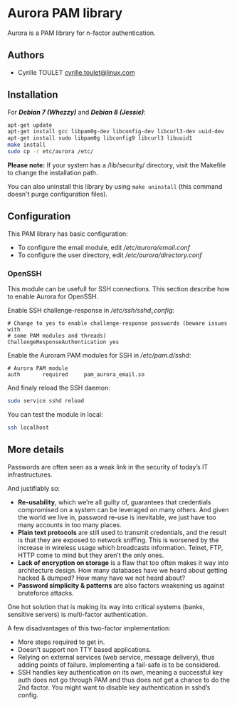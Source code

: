 # Aurora PAM library

Aurora is a PAM library for n-factor authentication.


## Authors

- Cyrille TOULET <cyrille.toulet@linux.com>



## Installation

For ***Debian 7 (Whezzy)*** and ***Debian 8 (Jessie)***:
```sh
apt-get update
apt-get install gcc libpam0g-dev libconfig-dev libcurl3-dev uuid-dev
apt-get install sudo libpam0g libconfig9 libcurl3 libuuid1
make install
sudo cp -r etc/aurora /etc/
```

**Please note:** If your system has a /lib/security/ directory, visit the
Makefile to change the installation path.

You can also uninstall this library by using ```make uninstall``` 
(this command doesn't purge configuration files).



## Configuration

This PAM library has basic configuration:
 - To configure the email module, edit */etc/aurora/email.conf*
 - To configure the user directory, edit */etc/aurora/directory.conf*



### OpenSSH

This module can be usefull for SSH connections.
This section describe how to enable Aurora for OpenSSH.

Enable SSH challenge-response in */etc/ssh/sshd_config*:
```
# Change to yes to enable challenge-response passwords (beware issues with
# some PAM modules and threads)
ChallengeResponseAuthentication yes
```

Enable the Auroram PAM modules for SSH in */etc/pam.d/sshd*:
```
# Aurora PAM module
auth       required     pam_aurora_email.so
```

And finaly reload the SSH daemon:
```sh
sudo service sshd reload
```

You can test the module in local:
```sh
ssh localhost
```



## More details

Passwords are often seen as a weak link in the security of today’s IT 
infrastructures.

And justifiably so:
 - **Re-usability**, which we’re all guilty of, guarantees that credentials 
   compromised on a system can be leveraged on many others. And given the 
   world we live in, password re-use is inevitable, we just have too many 
   accounts in too many places.
 - **Plain text protocols** are still used to transmit credentials, and the 
   result is that they are exposed to network sniffing. This is worsened by 
   the increase in wireless usage which broadcasts information. 
   Telnet, FTP, HTTP come to mind but they aren’t the only ones.
 - **Lack of encryption on storage** is a flaw that too often makes it way 
   into architecture design. How many databases have we heard about getting 
   hacked & dumped? How many have we not heard about?
 - **Password simplicity & patterns** are also factors weakening us against 
   bruteforce attacks.

One hot solution that is making its way into critical systems (banks, 
sensitive servers) is multi-factor authentication.

A few disadvantages of this two-factor implementation:
 - More steps required to get in.
 - Doesn’t support non TTY based applications.
 - Relying on external services (web service, message delivery), thus adding 
   points of failure. Implementing a fail-safe is to be considered.
 - SSH handles key authentication on its own, meaning a successful key auth 
   does not go through PAM and thus does not get a chance to do the 2nd factor.
   You might want to disable key authentication in sshd’s config.
